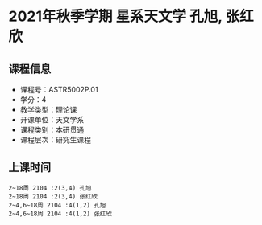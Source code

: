 # 2021年秋季学期 星系天文学 孔旭, 张红欣






## 课程信息

- 课程号：ASTR5002P.01
- 学分：4
- 教学类型：理论课
- 开课单位：天文学系
- 课程类别：本研贯通
- 课程层次：研究生课程

## 上课时间

```
2~18周 2104 :2(3,4) 孔旭
2~18周 2104 :2(3,4) 张红欣
2~4,6~18周 2104 :4(1,2) 孔旭
2~4,6~18周 2104 :4(1,2) 张红欣
```


